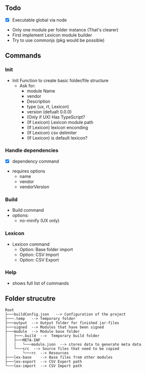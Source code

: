 

## Todo
-[X] Executable global via node
- Only one module per folder instance (That's clearer)
- First implement Lexicon module builder
- Try to use commonjs (pkg would be possible)
## Commands
### Init
- Init Function to create basic folder/file structure
	- Ask for:
		- module Name
		- vendor
		- Description
		- type (ux, rt, Lexicon)
		- version (defualt 0.0.0)
		- (Only if UX) Has TypeScript?
		- (If Lexicon) Lexicon module path
		- (If Lexicon) lexicon enconding
		- (If Lexicon) csv delimiter
		- (If Lexicon) is default lexicon?

### Handle dependencies
-[X] dependency command
- requires options
	- name
	- vendor
	- vendorVersion

### Build
- Build command
- options:
	- no-minify (UX only)

### Lexicon
- Lexicon command
	- Option: Base folder import
	- Option: CSV Import
	- Option: CSV Export

### Help
- shows full list of commands

## Folder strucutre
```
Root
├───buildConfig.json   --> Configuration of the project
├───.temp   --> Temporary folder
├───output  --> Output folder for finished jar-files
├───signed  --> Modules that have been signed
├───module  --> Module base folder
│   ├───.build  -->  Temporary build folder
│   ├───META-INF 
|   |   └───module.json  --> stores data to generate meta data
│   └───src  --> Source files that need to be copied
│       └───rc  --> Resources
├───lex-base    --> Base files from other modules
├───lex-export  --> CSV Export path
└───lex-import  --> CSV Import path

```
